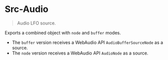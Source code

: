 # Src-Audio

> Audio LFO source.

Exports a combined object with `node` and `buffer` modes.

* The `buffer` version receives a WebAudio API `AudioBufferSourceNode` as a source.
* The `node` version receives a WebAudio API `AudioNode` as a source.